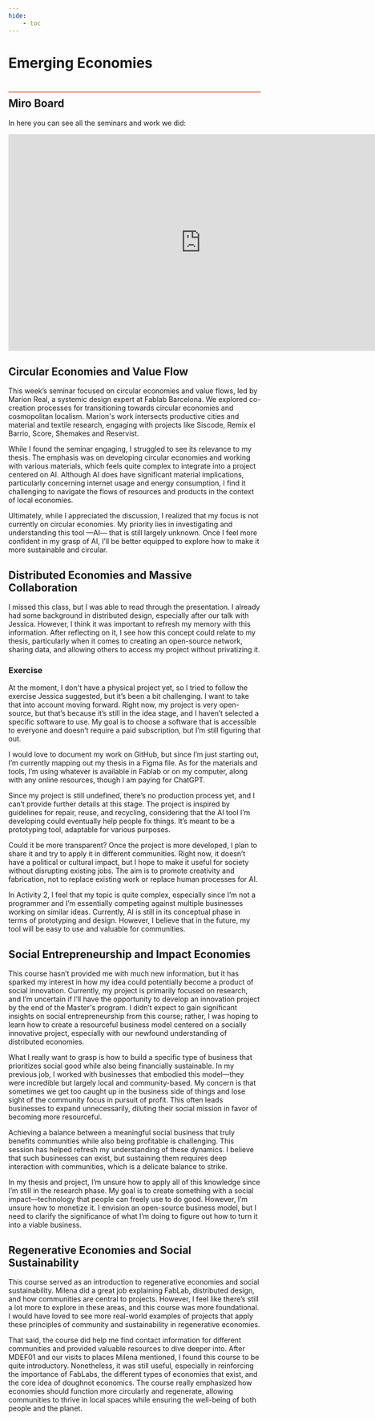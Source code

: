 ```yaml
---
hide:
    - toc
---
```


# Emerging Economies
<div style="height:2px; background-color: #E17858; margin-top: 40px; margin-bottom: -20px;"></div>

## Miro Board

In here you can see all the seminars and work we did:
<iframe width="768" height="432" src="https://miro.com/app/live-embed/uXjVLTK0RRE=/?moveToViewport=-9377,-17025,44998,20360&embedId=983061285759" frameborder="0" scrolling="no" allow="fullscreen; clipboard-read; clipboard-write" allowfullscreen></iframe>

## Circular Economies and Value Flow

This week’s seminar focused on circular economies and value flows, led by Marion Real, a systemic design expert at Fablab Barcelona. We explored co-creation processes for transitioning towards circular economies and cosmopolitan localism. Marion's work intersects productive cities and material and textile research, engaging with projects like Siscode, Remix el Barrio, Score, Shemakes and Reservist.

While I found the seminar engaging, I struggled to see its relevance to my thesis. The emphasis was on developing circular economies and working with various materials, which feels quite complex to integrate into a project centered on AI. Although AI does have significant material implications, particularly concerning internet usage and energy consumption, I find it challenging to navigate the flows of resources and products in the context of local economies.

Ultimately, while I appreciated the discussion, I realized that my focus is not currently on circular economies. My priority lies in investigating and understanding this tool —AI— that is still largely unknown. Once I feel more confident in my grasp of AI, I’ll be better equipped to explore how to make it more sustainable and circular.


## Distributed Economies and Massive Collaboration
I missed this class, but I was able to read through the presentation. I already had some background in distributed design, especially after our talk with Jessica. However, I think it was important to refresh my memory with this information. After reflecting on it, I see how this concept could relate to my thesis, particularly when it comes to creating an open-source network, sharing data, and allowing others to access my project without privatizing it.

### Exercise
At the moment, I don't have a physical project yet, so I tried to follow the exercise Jessica suggested, but it’s been a bit challenging. I want to take that into account moving forward. Right now, my project is very open-source, but that’s because it’s still in the idea stage, and I haven’t selected a specific software to use. My goal is to choose a software that is accessible to everyone and doesn’t require a paid subscription, but I’m still figuring that out.

I would love to document my work on GitHub, but since I’m just starting out, I’m currently mapping out my thesis in a Figma file. As for the materials and tools, I’m using whatever is available in Fablab or on my computer, along with any online resources, though I am paying for ChatGPT.

Since my project is still undefined, there’s no production process yet, and I can’t provide further details at this stage. The project is inspired by guidelines for repair, reuse, and recycling, considering that the AI tool I’m developing could eventually help people fix things. It’s meant to be a prototyping tool, adaptable for various purposes.

Could it be more transparent? Once the project is more developed, I plan to share it and try to apply it in different communities. Right now, it doesn’t have a political or cultural impact, but I hope to make it useful for society without disrupting existing jobs. The aim is to promote creativity and fabrication, not to replace existing work or replace human processes for AI.

In Activity 2, I feel that my topic is quite complex, especially since I’m not a programmer and I’m essentially competing against multiple businesses working on similar ideas. Currently, AI is still in its conceptual phase in terms of prototyping and design. However, I believe that in the future, my tool will be easy to use and valuable for communities.

## Social Entrepreneurship and Impact Economies
This course hasn’t provided me with much new information, but it has sparked my interest in how my idea could potentially become a product of social innovation. Currently, my project is primarily focused on research, and I’m uncertain if I’ll have the opportunity to develop an innovation project by the end of the Master's program. I didn’t expect to gain significant insights on social entrepreneurship from this course; rather, I was hoping to learn how to create a resourceful business model centered on a socially innovative project, especially with our newfound understanding of distributed economies.

What I really want to grasp is how to build a specific type of business that prioritizes social good while also being financially sustainable. In my previous job, I worked with businesses that embodied this model—they were incredible but largely local and community-based. My concern is that sometimes we get too caught up in the business side of things and lose sight of the community focus in pursuit of profit. This often leads businesses to expand unnecessarily, diluting their social mission in favor of becoming more resourceful.

Achieving a balance between a meaningful social business that truly benefits communities while also being profitable is challenging. This session has helped refresh my understanding of these dynamics. I believe that such businesses can exist, but sustaining them requires deep interaction with communities, which is a delicate balance to strike. 

In my thesis and project, I’m unsure how to apply all of this knowledge since I’m still in the research phase. My goal is to create something with a social impact—technology that people can freely use to do good. However, I’m unsure how to monetize it. I envision an open-source business model, but I need to clarify the significance of what I’m doing to figure out how to turn it into a viable business.


## Regenerative Economies and Social Sustainability
This course served as an introduction to regenerative economies and social sustainability. Milena did a great job explaining FabLab, distributed design, and how communities are central to projects. However, I feel like there’s still a lot more to explore in these areas, and this course was more foundational. I would have loved to see more real-world examples of projects that apply these principles of community and sustainability in regenerative economies.

That said, the course did help me find contact information for different communities and provided valuable resources to dive deeper into. After MDEF01 and our visits to places Milena mentioned, I found this course to be quite introductory. Nonetheless, it was still useful, especially in reinforcing the importance of FabLabs, the different types of economies that exist, and the core idea of doughnot economics. The course really emphasized how economies should function more circularly and regenerate, allowing communities to thrive in local spaces while ensuring the well-being of both people and the planet.

